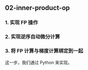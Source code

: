 ## 02-inner-product-op

### 1. 实现 FP 操作

### 2. 实现逆序自动微分计算

### 3. 将 FP 计算与梯度计算绑定到一起

这一步，我们通过 Python 来实现。
